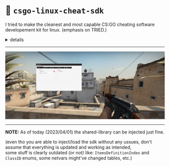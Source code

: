 # :toolbox: `csgo-linux-cheat-sdk`

I tried to make the cleanest and most capable CS:GO cheating software developement kit for linux. (emphasis on TRIED.)

<details>
  <summary markdown="span">details</summary>

  <li>this sdk is from november 2020</li>
  <li>it has almost everything needed for a full blown internal CS:GO cheat</li>
  <li>it uses FGUI as its GUI framework, feel free to change to w/e you want</li>
</details>

***
![sample](https://raw.githubusercontent.com/otvv/csgo-linux-cheat-sdk/main/repo/sample.png)
***

**NOTE:** As of today (2023/04/01) the shared-library can be injected just fine.

(even tho you are able to inject/load the sdk without any ussues, don't assume that everything is updated and working as intended,<br>
some stuff is clearly outdated _(or not)_ like: `ItemsDefinitionIndex` and `ClassID` enums, some netvars might've changed tables, etc.)
